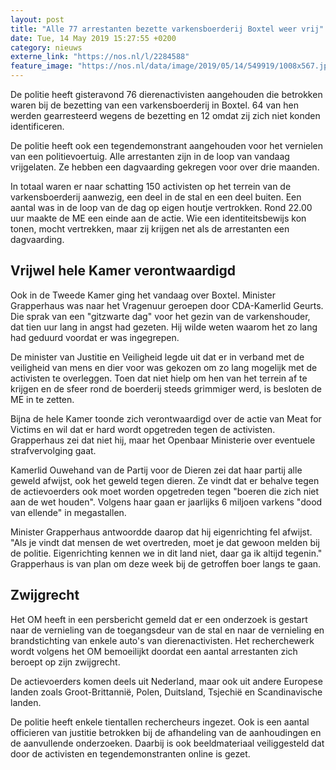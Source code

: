 ```yaml
---
layout: post
title: "Alle 77 arrestanten bezette varkensboerderij Boxtel weer vrij"
date: Tue, 14 May 2019 15:27:55 +0200
category: nieuws
externe_link: "https://nos.nl/l/2284588"
feature_image: "https://nos.nl/data/image/2019/05/14/549919/1008x567.jpg"
---
```


<p>De politie heeft gisteravond 76 dierenactivisten aangehouden die betrokken waren bij de bezetting van een varkensboerderij in Boxtel. 64 van hen werden gearresteerd wegens de bezetting en 12 omdat zij zich niet konden identificeren.</p>
<p>De politie heeft ook een tegendemonstrant aangehouden voor het vernielen van een politievoertuig. Alle arrestanten zijn in de loop van vandaag vrijgelaten. Ze hebben een dagvaarding gekregen voor over drie maanden.</p>
<p>In totaal waren er naar schatting 150 activisten op het terrein van de varkensboerderij aanwezig, een deel in de stal en een deel buiten. Een aantal was in de loop van de dag op eigen houtje vertrokken. Rond 22.00 uur maakte de ME een einde aan de actie. Wie een identiteitsbewijs kon tonen, mocht vertrekken, maar zij krijgen net als de arrestanten een dagvaarding.</p>
<h2>Vrijwel hele Kamer verontwaardigd</h2>
<p>Ook in de Tweede Kamer ging het vandaag over Boxtel. Minister Grapperhaus was naar het Vragenuur geroepen door CDA-Kamerlid Geurts. Die sprak van een "gitzwarte dag" voor het gezin van de varkenshouder, dat tien uur lang in angst had gezeten. Hij wilde weten waarom het zo lang had geduurd voordat er was ingegrepen.</p>
<p>De minister van Justitie en Veiligheid legde uit dat er in verband met de veiligheid van mens en dier voor was gekozen om zo lang mogelijk met de activisten te overleggen. Toen dat niet hielp om hen van het terrein af te krijgen en de sfeer rond de boerderij steeds grimmiger werd, is besloten de ME in te zetten.</p>
<p>Bijna de hele Kamer toonde zich verontwaardigd over de actie van Meat for Victims en wil dat er hard wordt opgetreden tegen de activisten. Grapperhaus zei dat niet hij, maar het Openbaar Ministerie over eventuele strafvervolging gaat.</p>
<p>Kamerlid Ouwehand van de Partij voor de Dieren zei dat haar partij alle geweld afwijst, ook het geweld tegen dieren. Ze vindt dat er behalve tegen de actievoerders ook moet worden opgetreden tegen "boeren die zich niet aan de wet houden". Volgens haar gaan er jaarlijks 6 miljoen varkens "dood van ellende" in megastallen.</p>
<p>Minister Grapperhaus antwoordde daarop dat hij eigenrichting fel afwijst. "Als je vindt dat mensen de wet overtreden, moet je dat gewoon melden bij de politie. Eigenrichting kennen we in dit land niet, daar ga ik altijd tegenin." Grapperhaus is van plan om deze week bij de getroffen boer langs te gaan.</p>
<h2>Zwijgrecht</h2>
<p>Het OM heeft in een persbericht gemeld dat er een onderzoek is gestart naar de vernieling van de toegangsdeur van de stal en naar de vernieling en brandstichting van enkele auto's van dierenactivisten. Het recherchewerk wordt volgens het OM bemoeilijkt doordat een aantal arrestanten zich beroept op zijn zwijgrecht.</p>
<p>De actievoerders komen deels uit Nederland, maar ook uit andere Europese landen zoals Groot-Brittannië, Polen, Duitsland, Tsjechië en Scandinavische landen.</p>
<p>De politie heeft enkele tientallen rechercheurs ingezet. Ook is een aantal officieren van justitie betrokken bij de afhandeling van de aanhoudingen en de aanvullende onderzoeken. Daarbij is ook beeldmateriaal veiliggesteld dat door de activisten en tegendemonstranten online is gezet.</p>
